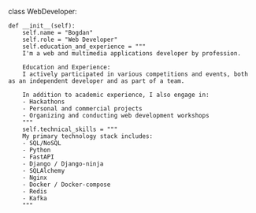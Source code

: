 class WebDeveloper:

    def __init__(self):
        self.name = "Bogdan"
        self.role = "Web Developer"
        self.education_and_experience = """
        I'm a web and multimedia applications developer by profession.

        Education and Experience:
        I actively participated in various competitions and events, both as an independent developer and as part of a team.

        In addition to academic experience, I also engage in:
        - Hackathons
        - Personal and commercial projects
        - Organizing and conducting web development workshops
        """
        self.technical_skills = """
        My primary technology stack includes:
        - SQL/NoSQL
        - Python
        - FastAPI
        - Django / Django-ninja
        - SQLAlchemy
        - Nginx
        - Docker / Docker-compose 
        - Redis
        - Kafka
        """
